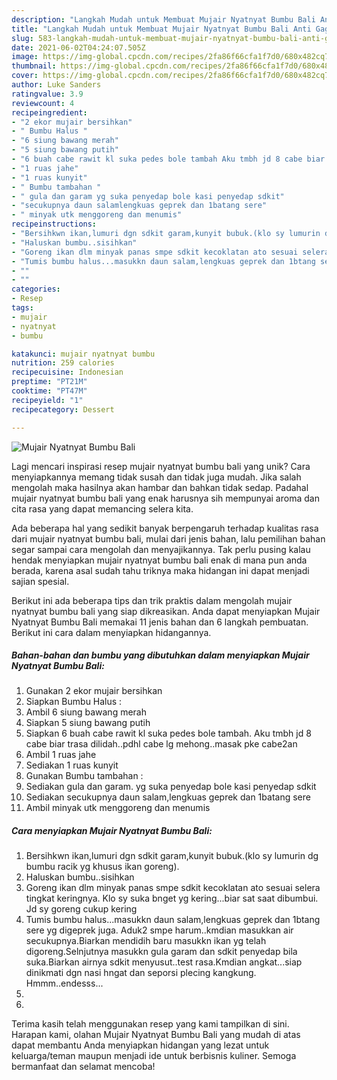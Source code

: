```yaml
---
description: "Langkah Mudah untuk Membuat Mujair Nyatnyat Bumbu Bali Anti Gagal"
title: "Langkah Mudah untuk Membuat Mujair Nyatnyat Bumbu Bali Anti Gagal"
slug: 583-langkah-mudah-untuk-membuat-mujair-nyatnyat-bumbu-bali-anti-gagal
date: 2021-06-02T04:24:07.505Z
image: https://img-global.cpcdn.com/recipes/2fa86f66cfa1f7d0/680x482cq70/mujair-nyatnyat-bumbu-bali-foto-resep-utama.jpg
thumbnail: https://img-global.cpcdn.com/recipes/2fa86f66cfa1f7d0/680x482cq70/mujair-nyatnyat-bumbu-bali-foto-resep-utama.jpg
cover: https://img-global.cpcdn.com/recipes/2fa86f66cfa1f7d0/680x482cq70/mujair-nyatnyat-bumbu-bali-foto-resep-utama.jpg
author: Luke Sanders
ratingvalue: 3.9
reviewcount: 4
recipeingredient:
- "2 ekor mujair bersihkan"
- " Bumbu Halus "
- "6 siung bawang merah"
- "5 siung bawang putih"
- "6 buah cabe rawit kl suka pedes bole tambah Aku tmbh jd 8 cabe biar trasa dilidahpdhl cabe lg mehongmasak pke cabe2an"
- "1 ruas jahe"
- "1 ruas kunyit"
- " Bumbu tambahan "
- " gula dan garam yg suka penyedap bole kasi penyedap sdkit"
- "secukupnya daun salamlengkuas geprek dan 1batang sere"
- " minyak utk menggoreng dan menumis"
recipeinstructions:
- "Bersihkwn ikan,lumuri dgn sdkit garam,kunyit bubuk.(klo sy lumurin dg bumbu racik yg khusus ikan goreng)."
- "Haluskan bumbu..sisihkan"
- "Goreng ikan dlm minyak panas smpe sdkit kecoklatan ato sesuai selera tingkat keringnya. Klo sy suka bnget yg kering...biar sat saat dibumbui. Jd sy goreng cukup kering"
- "Tumis bumbu halus...masukkn daun salam,lengkuas geprek dan 1btang sere yg digeprek juga. Aduk2 smpe harum..kmdian masukkan air secukupnya.Biarkan mendidih baru masukkn ikan yg telah digoreng.Selnjutnya masukkn gula garam dan sdkit penyedap bila suka.Biarkan airnya sdkit menyusut..test rasa.Kmdian angkat...siap dinikmati dgn nasi hngat dan seporsi plecing kangkung. Hmmm..endesss..."
- ""
- ""
categories:
- Resep
tags:
- mujair
- nyatnyat
- bumbu

katakunci: mujair nyatnyat bumbu 
nutrition: 259 calories
recipecuisine: Indonesian
preptime: "PT21M"
cooktime: "PT47M"
recipeyield: "1"
recipecategory: Dessert

---
```



![Mujair Nyatnyat Bumbu Bali](https://img-global.cpcdn.com/recipes/2fa86f66cfa1f7d0/680x482cq70/mujair-nyatnyat-bumbu-bali-foto-resep-utama.jpg)

Lagi mencari inspirasi resep mujair nyatnyat bumbu bali yang unik? Cara menyiapkannya memang tidak susah dan tidak juga mudah. Jika salah mengolah maka hasilnya akan hambar dan bahkan tidak sedap. Padahal mujair nyatnyat bumbu bali yang enak harusnya sih mempunyai aroma dan cita rasa yang dapat memancing selera kita.



Ada beberapa hal yang sedikit banyak berpengaruh terhadap kualitas rasa dari mujair nyatnyat bumbu bali, mulai dari jenis bahan, lalu pemilihan bahan segar sampai cara mengolah dan menyajikannya. Tak perlu pusing kalau hendak menyiapkan mujair nyatnyat bumbu bali enak di mana pun anda berada, karena asal sudah tahu triknya maka hidangan ini dapat menjadi sajian spesial.


Berikut ini ada beberapa tips dan trik praktis dalam mengolah mujair nyatnyat bumbu bali yang siap dikreasikan. Anda dapat menyiapkan Mujair Nyatnyat Bumbu Bali memakai 11 jenis bahan dan 6 langkah pembuatan. Berikut ini cara dalam menyiapkan hidangannya.

<!--inarticleads1-->

##### Bahan-bahan dan bumbu yang dibutuhkan dalam menyiapkan Mujair Nyatnyat Bumbu Bali:

1. Gunakan 2 ekor mujair bersihkan
1. Siapkan  Bumbu Halus :
1. Ambil 6 siung bawang merah
1. Siapkan 5 siung bawang putih
1. Siapkan 6 buah cabe rawit kl suka pedes bole tambah. Aku tmbh jd 8 cabe biar trasa dilidah..pdhl cabe lg mehong..masak pke cabe2an
1. Ambil 1 ruas jahe
1. Sediakan 1 ruas kunyit
1. Gunakan  Bumbu tambahan :
1. Sediakan  gula dan garam. yg suka penyedap bole kasi penyedap sdkit
1. Sediakan secukupnya daun salam,lengkuas geprek dan 1batang sere
1. Ambil  minyak utk menggoreng dan menumis




<!--inarticleads2-->

##### Cara menyiapkan Mujair Nyatnyat Bumbu Bali:

1. Bersihkwn ikan,lumuri dgn sdkit garam,kunyit bubuk.(klo sy lumurin dg bumbu racik yg khusus ikan goreng).
1. Haluskan bumbu..sisihkan
1. Goreng ikan dlm minyak panas smpe sdkit kecoklatan ato sesuai selera tingkat keringnya. Klo sy suka bnget yg kering...biar sat saat dibumbui. Jd sy goreng cukup kering
1. Tumis bumbu halus...masukkn daun salam,lengkuas geprek dan 1btang sere yg digeprek juga. Aduk2 smpe harum..kmdian masukkan air secukupnya.Biarkan mendidih baru masukkn ikan yg telah digoreng.Selnjutnya masukkn gula garam dan sdkit penyedap bila suka.Biarkan airnya sdkit menyusut..test rasa.Kmdian angkat...siap dinikmati dgn nasi hngat dan seporsi plecing kangkung. Hmmm..endesss...
1. 
1. 




Terima kasih telah menggunakan resep yang kami tampilkan di sini. Harapan kami, olahan Mujair Nyatnyat Bumbu Bali yang mudah di atas dapat membantu Anda menyiapkan hidangan yang lezat untuk keluarga/teman maupun menjadi ide untuk berbisnis kuliner. Semoga bermanfaat dan selamat mencoba!
